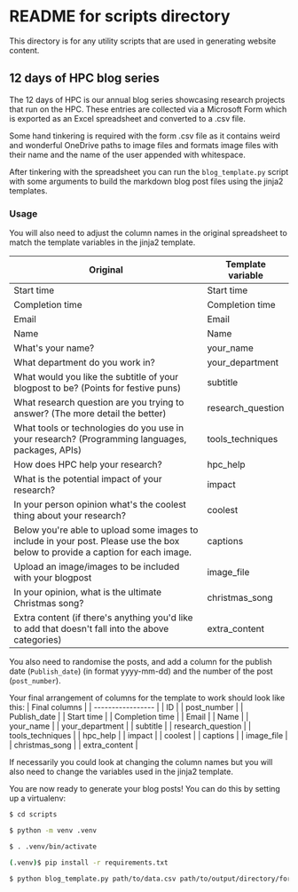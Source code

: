 # README for scripts directory

This directory is for any utility scripts that are used in generating website content.

## 12 days of HPC blog series

The 12 days of HPC is our annual blog series showcasing research projects that run on the HPC.
These entries are collected via a Microsoft Form which is exported as an Excel spreadsheet and converted to a .csv file.

Some hand tinkering is required with the form .csv file as it contains weird and wonderful OneDrive paths to image files and formats image files with their name and the name of the user appended with whitespace.

After tinkering with the spreadsheet you can run the `blog_template.py` script with some arguments to build the markdown blog post files using the jinja2 templates.

### Usage

You will also need to adjust the column names in the original spreadsheet to match the template variables in the jinja2 template.

| Original                                                                                                                       | Template variable |
| ------------------------------------------------------------------------------------------------------------------------------ | ----------------- |
| Start time                                                                                                                     | Start time        |
| Completion time                                                                                                                | Completion time   |
| Email                                                                                                                          | Email             |
| Name                                                                                                                           | Name              |
| What's your name?                                                                                                              | your_name         |
| What department do you work in?                                                                                                | your_department   |
| What would you like the subtitle of your blogpost to be? (Points for festive puns)                                             | subtitle          |
| What research question are you trying to answer? (The more detail the better)                                                  | research_question |
| What tools or technologies do you use in your research? (Programming languages, packages, APIs)                                | tools_techniques  |
| How does HPC help your research?                                                                                               | hpc_help          |
| What is the potential impact of your research?                                                                                 | impact            |
| In your person opinion what's the coolest thing about your research?                                                           | coolest           |
| Below you're able to upload some images to include in your post. Please use the box below to provide a caption for each image. | captions          |
| Upload an image/images to be included with your blogpost                                                                       | image_file        |
| In your opinion, what is the ultimate Christmas song?                                                                          | christmas_song    |
| Extra content (if there's anything you'd like to add that doesn't fall into the above categories)                              | extra_content     |

You also need to randomise the posts, and add a column for the publish date (`Publish_date`) (in format yyyy-mm-dd) and the number of the post (`post_number`).

Your final arrangement of columns for the template to work should look like this:
| Final columns |
| ----------------- |
| ID |
| post_number |
| Publish_date |
| Start time |
| Completion time |
| Email |
| Name |
| your_name |
| your_department |
| subtitle |
| research_question |
| tools_techniques |
| hpc_help |
| impact |
| coolest |
| captions |
| image_file |
| christmas_song |
| extra_content |

If necessarily you could look at changing the column names but you will also need to change the
variables used in the jinja2 template.

You are now ready to generate your blog posts! You can do this by setting up a virtualenv:

```bash
$ cd scripts

$ python -m venv .venv

$ . .venv/bin/activate

(.venv)$ pip install -r requirements.txt

$ python blog_template.py path/to/data.csv path/to/output/directory/for/.md

```
